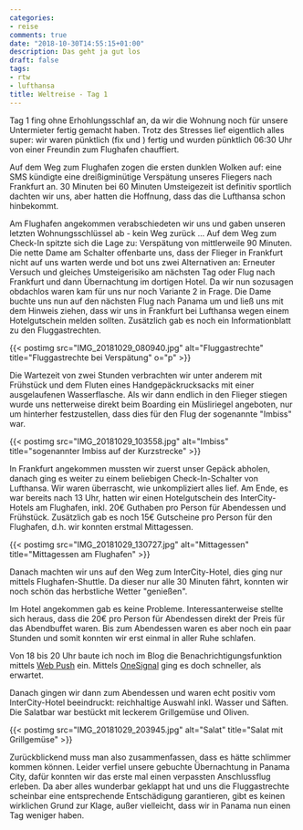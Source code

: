 ```yaml
---
categories:
- reise
comments: true
date: "2018-10-30T14:55:15+01:00"
description: Das geht ja gut los
draft: false
tags:
- rtw
- lufthansa
title: Weltreise - Tag 1
---
```


Tag 1 fing ohne Erhohlungsschlaf an, da wir die Wohnung noch für unsere Untermieter fertig gemacht haben. Trotz des Stresses lief eigentlich alles super: wir waren pünktlich (fix und ) fertig und wurden pünktlich 06:30 Uhr von einer Freundin zum Flughafen chauffiert.

Auf dem Weg zum Flughafen zogen die ersten dunklen Wolken auf: eine SMS kündigte eine dreißigminütige Verspätung unseres Fliegers nach Frankfurt an. 30 Minuten bei 60 Minuten Umsteigezeit ist definitiv sportlich dachten wir uns, aber hatten die Hoffnung, dass das die Lufthansa schon hinbekommt.

Am Flughafen angekommen verabschiedeten wir uns und gaben unseren letzten Wohnungsschlüssel ab - kein Weg zurück ... Auf dem Weg zum Check-In spitzte sich die Lage zu: Verspätung von mittlerweile 90 Minuten. Die nette Dame am Schalter offenbarte uns, dass der Flieger in Frankfurt nicht auf uns warten werde und bot uns zwei Alternativen an: Erneuter Versuch und gleiches Umsteigerisiko am nächsten Tag oder Flug nach Frankfurt und dann Übernachtung im dortigen Hotel. Da wir nun sozusagen obdachlos waren kam für uns nur noch Variante 2 in Frage. Die Dame buchte uns nun auf den nächsten Flug nach Panama um und ließ uns mit dem Hinweis ziehen, dass wir uns in Frankfurt bei Lufthansa wegen einem Hotelgutschein melden sollten. Zusätzlich gab es noch ein Informationblatt zu den Fluggastrechten.

{{< postimg src="IMG_20181029_080940.jpg" alt="Fluggastrechte" title="Fluggastrechte bei Verspätung" o="p" >}}

Die Wartezeit von zwei Stunden verbrachten wir unter anderem mit Frühstück und dem Fluten eines Handgepäckrucksacks mit einer ausgelaufenen Wasserflasche. Als wir dann endlich in den Flieger stiegen wurde uns netterweise direkt beim Boarding ein Müsliriegel angeboten, nur um hinterher festzustellen, dass dies für den Flug der sogenannte "Imbiss" war.

{{< postimg src="IMG_20181029_103558.jpg" alt="Imbiss" title="sogenannter Imbiss auf der Kurzstrecke" >}}

In Frankfurt angekommen mussten wir zuerst unser Gepäck abholen, danach ging es weiter zu einem beliebigen Check-In-Schalter von Lufthansa. Wir waren überrascht, wie unkompliziert alles lief. Am Ende, es war bereits nach 13 Uhr, hatten wir einen Hotelgutschein des InterCity-Hotels am Flughafen, inkl. 20€ Guthaben pro Person für Abendessen und Frühstück. Zusätzlich gab es noch 15€ Gutscheine pro Person für den Flughafen, d.h. wir konnten erstmal Mittagessen.

{{< postimg src="IMG_20181029_130727.jpg" alt="Mittagessen" title="Mittagessen am Flughafen" >}}

Danach machten wir uns auf den Weg zum InterCity-Hotel, dies ging nur mittels Flughafen-Shuttle. Da dieser nur alle 30 Minuten fährt, konnten wir noch schön das herbstliche Wetter "genießen". 

Im Hotel angekommen gab es keine Probleme. Interessanterweise stellte sich heraus, dass die 20€ pro Person für Abendessen direkt der Preis für das Abendbuffet waren. Bis zum Abendessen waren es aber noch ein paar Stunden und somit konnten wir erst einmal in aller Ruhe schlafen.

Von 18 bis 20 Uhr baute ich noch im Blog die Benachrichtigungsfunktion mittels [Web Push](https://developers.google.com/web/ilt/pwa/introduction-to-push-notifications) ein. Mittels [OneSignal](https://onesignal.com) ging es doch schneller, als erwartet.

Danach gingen wir dann zum Abendessen und waren echt positiv vom InterCity-Hotel beeindruckt: reichhaltige Auswahl inkl. Wasser und Säften. Die Salatbar war bestückt mit leckerem Grillgemüse und Oliven.

{{< postimg src="IMG_20181029_203945.jpg" alt="Salat" title="Salat mit Grillgemüse" >}}

Zurückblickend muss man also zusammenfassen, dass es hätte schlimmer kommen können. Leider verfiel unsere gebuchte Übernachtung in Panama City, dafür konnten wir das erste mal einen verpassten Anschlussflug erleben. Da aber alles wunderbar geklappt hat und uns die Fluggastrechte scheinbar eine entsprechende Entschädigung garantieren, gibt es keinen wirklichen Grund zur Klage, außer vielleicht, dass wir in Panama nun einen Tag weniger haben.